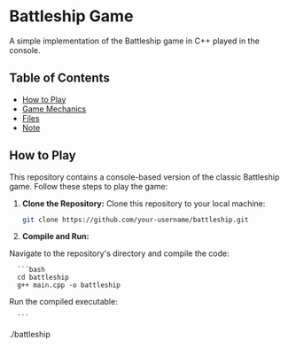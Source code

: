 # Battleship Game

A simple implementation of the Battleship game in C++ played in the console.

## Table of Contents

- [How to Play](#how-to-play)
- [Game Mechanics](#game-mechanics)
- [Files](#files)
- [Note](#note)

## How to Play

This repository contains a console-based version of the classic Battleship game. Follow these steps to play the game:

1. **Clone the Repository:** Clone this repository to your local machine:

   ```bash
   git clone https://github.com/your-username/battleship.git

2. **Compile and Run:**

Navigate to the repository's directory and compile the code:

      ```bash
      cd battleship
      g++ main.cpp -o battleship
 
Run the compiled executable:

      ```
   ./battleship
